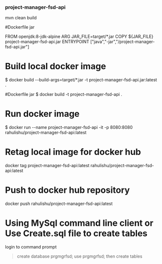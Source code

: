 ### project-manager-fsd-api

mvn clean build


#Dockerfile jar

FROM openjdk:8-jdk-alpine
ARG JAR_FILE=target/*.jar
COPY ${JAR_FILE} project-manager-fsd-api.jar
ENTRYPOINT ["java","-jar","/project-manager-fsd-api.jar"]

# Build local docker image
$ docker build --build-args=target/*.jar -t project-manager-fsd-api.jar:latest .


#Dockerfile jar
$ docker build -t project-manager-fsd-api .


# Run docker image
$ docker run --name project-manager-fsd-api -it -p 8080:8080 rahulishu/project-manager-fsd-api:latest

# Retag local image for docker hub
docker tag project-manager-fsd-api:latest rahulishu/project-manager-fsd-api:latest

# Push to docker hub repository
docker push rahulishu/project-manager-fsd-api:latest

# Using MySql command line client or Use Create.sql file to create tables
login to command prompt
> create database prgmgrfsd;
> use prgmgrfsd;
then create tables 

